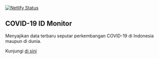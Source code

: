 [![Netlify Status](https://api.netlify.com/api/v1/badges/3f1a76fc-7f8f-40d3-af76-8588436eb6c7/deploy-status)](https://app.netlify.com/sites/i315/deploys)

## COVID-19 ID Monitor

Menyajikan data terbaru seputar perkembangan COVID-19 di Indonesia maupun di dunia.

Kunjungi [di sini](http://covid19.alfaisal.my.id/)
